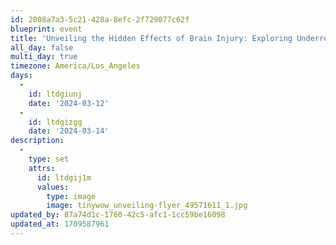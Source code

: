 ```yaml
---
id: 2008a7a3-5c21-428a-8efc-2f729077c62f
blueprint: event
title: 'Unveiling the Hidden Effects of Brain Injury: Exploring Underrecognized Comorbidities'
all_day: false
multi_day: true
timezone: America/Los_Angeles
days:
  -
    id: ltdgiunj
    date: '2024-03-12'
  -
    id: ltdgizgg
    date: '2024-03-14'
description:
  -
    type: set
    attrs:
      id: ltdgij1m
      values:
        type: image
        image: tinywow_unveiling-flyer_49571611_1.jpg
updated_by: 87a74d1c-1760-42c5-afc1-1cc59be16098
updated_at: 1709587961
---
```


